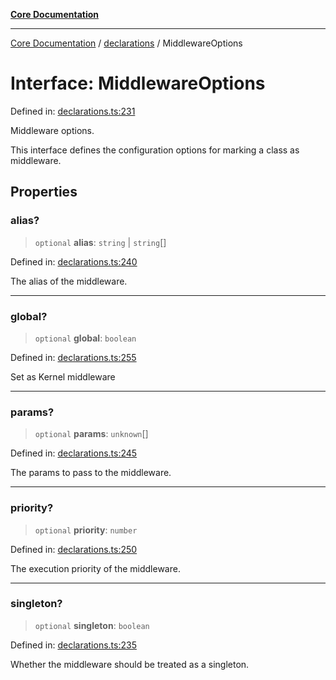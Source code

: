 [**Core Documentation**](../../README.md)

***

[Core Documentation](../../README.md) / [declarations](../README.md) / MiddlewareOptions

# Interface: MiddlewareOptions

Defined in: [declarations.ts:231](https://github.com/stonemjs/core/blob/3581a30de158e951ead319c3cc6abead0be9639f/src/declarations.ts#L231)

Middleware options.

This interface defines the configuration options for marking a class as middleware.

## Properties

### alias?

> `optional` **alias**: `string` \| `string`[]

Defined in: [declarations.ts:240](https://github.com/stonemjs/core/blob/3581a30de158e951ead319c3cc6abead0be9639f/src/declarations.ts#L240)

The alias of the middleware.

***

### global?

> `optional` **global**: `boolean`

Defined in: [declarations.ts:255](https://github.com/stonemjs/core/blob/3581a30de158e951ead319c3cc6abead0be9639f/src/declarations.ts#L255)

Set as Kernel middleware

***

### params?

> `optional` **params**: `unknown`[]

Defined in: [declarations.ts:245](https://github.com/stonemjs/core/blob/3581a30de158e951ead319c3cc6abead0be9639f/src/declarations.ts#L245)

The params to pass to the middleware.

***

### priority?

> `optional` **priority**: `number`

Defined in: [declarations.ts:250](https://github.com/stonemjs/core/blob/3581a30de158e951ead319c3cc6abead0be9639f/src/declarations.ts#L250)

The execution priority of the middleware.

***

### singleton?

> `optional` **singleton**: `boolean`

Defined in: [declarations.ts:235](https://github.com/stonemjs/core/blob/3581a30de158e951ead319c3cc6abead0be9639f/src/declarations.ts#L235)

Whether the middleware should be treated as a singleton.
